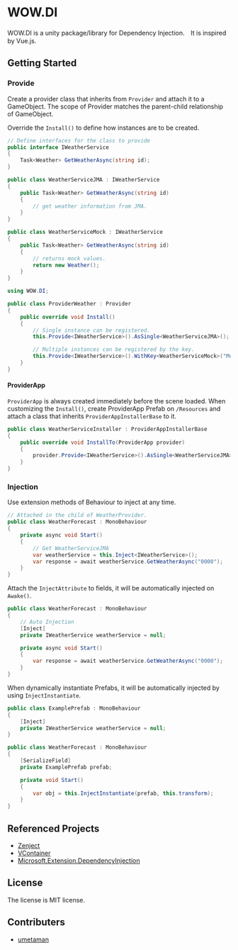 # WOW.DI

WOW.DI is a unity package/library for Dependency Injection.　It is inspired by Vue.js.

## Getting Started

### Provide

Create a provider class that inherits from `Provider` and attach it to a GameObject. The scope of Provider matches the parent-child relationship of GameObject.

Override the `Install()` to define how instances are to be created.

```c#
// Define interfaces for the class to provide 
public interface IWeatherService
{
    Task<Weather> GetWeatherAsync(string id);
}

public class WeatherServiceJMA : IWeatherService
{
    public Task<Weather> GetWeatherAsync(string id)
    {
        // get weather information from JMA.
    }
}

public class WeatherServiceMock : IWeatherService
{
    public Task<Weather> GetWeatherAsync(string id)
    {
        // returns mock values.
        return new Weather();
    }
}
```

```c#
using WOW.DI;

public class ProviderWeather : Provider
{
    public override void Install()
    {
        // Single instance can be registered. 
        this.Provide<IWeatherService>().AsSingle<WeatherServiceJMA>();

        // Multiple instances can be registered by the key.
        this.Provide<IWeatherService>().WithKey<WeatherServiceMock>("Mock");
    }
}
```

#### ProviderApp

`ProviderApp` is always created immediately before the scene loaded. When customizing the `Install()`, create ProviderApp Prefab on `/Resources` and attach a class that inherits `ProviderAppInstallerBase` to it.

```c#
public class WeatherServiceInstaller : ProviderAppInstallerBase
{
    public override void InstallTo(ProviderApp provider)
    {
        provider.Provide<IWeatherService>().AsSingle<WeatherServiceJMA>();
    }
}
```

### Injection

Use extension methods of Behaviour to inject at any time.

```c#
// Attached in the child of WeatherProvider.
public class WeatherForecast : MonoBehaviour
{
    private async void Start()
    {
        // Get WeatherServiceJMA
        var weatherService = this.Inject<IWeatherService>();
        var response = await weatherService.GetWeatherAsync("0000");
    }
}
```

Attach the `InjectAttribute` to fields, it will be automatically injected on `Awake()`.

```c#
public class WeatherForecast : MonoBehaviour
{
    // Auto Injection
    [Inject]
    private IWeatherService weatherService = null;

    private async void Start()
    {
        var response = await weatherService.GetWeatherAsync("0000");
    }
}
```

When dynamically instantiate Prefabs, it will be automatically injected by using `InjectInstantiate`.

```c#
public class ExamplePrefab : MonoBehaviour
{
    [Inject]
    private IWeatherService weatherService = null;
}

public class WeatherForecast : MonoBehaviour
{
    [SerializeField]
    private ExamplePrefab prefab;

    private void Start()
    {
        var obj = this.InjectInstantiate(prefab, this.transform);
    }
}
```

## Referenced Projects

- [Zenject](https://github.com/modesttree/Zenject)
- [VContainer](https://github.com/hadashiA/VContainer)
- [Microsoft.Extension.DependencyInjection](https://github.com/dotnet/runtime)

## License

The license is MIT license.

## Contributers

- [umetaman](https://github.com/umetaman/)